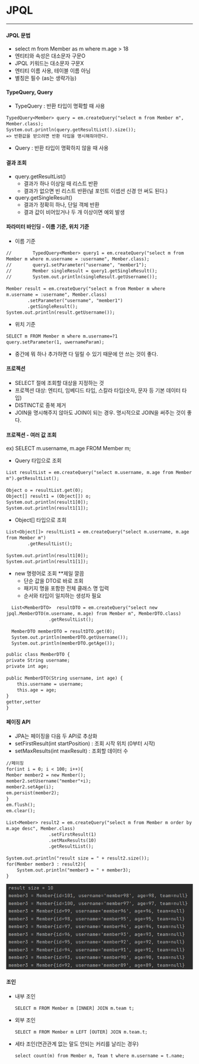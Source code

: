 # JPQL
___

#### JPQL 문법
- select m from Member as m where m.age > 18
- 엔티티와 속성은 대소문자 구문O
- JPQL 키워드는 대소문자 구문X
- 엔티티 이름 사용, 테이블 이름 아님
- 별칭은 필수 (as는 생략가능)

#### TypeQuery, Query
- TypeQuery : 반환 타입이 명확할 때 사용
```agsl
TypedQuery<Member> query = em.createQuery("select m from Member m", Member.class);
System.out.println(query.getResultList().size());
=> 반환값을 받으려면 반환 타입을 명시해줘야한다.
```
- Query : 반환 타입이 명확하지 않을 때 사용

#### 결과 조회
- query.getResultList()
  - 결과가 하나 이상일 때 리스트 반환
  - 결과가 없으면 빈 리스트 반환(널 포인트 이셉션 신경 안 써도 된다.)
- query.getSingleResult()
  - 결과가 정확히 하나, 단일 객체 반환
  - 결과 값이 비어있거나 두 개 이상이면 예외 발생

#### 파라미터 바인딩 - 이름 기준, 위치 기준
- 이름 기준
```agsl
//        TypedQuery<Member> query1 = em.createQuery("select m from Member m where m.username = :username", Member.class);
//        query1.setParameter("username", "member1");
//        Member singleResult = query1.getSingleResult();
//        System.out.println(singleResult.getUsername());

Member result = em.createQuery("select m from Member m where m.username = :username", Member.class)
        .setParameter("username", "member1")
        .getSingleResult();
System.out.println(result.getUsername());
```
- 위치 기준
```agsl
SELECT m FROM Member m where m.username=?1
query.setParameter(1, uwernameParam);
```
  - 중간에 뭐 하나 추가하면 다 밀릴 수 있기 때문에 안 쓰는 것이 좋다.

#### 프로젝션
- SELECT 절에 조회할 대상을 지정하는 것
- 프로젝션 대상: 엔티티, 임베디드 타입, 스칼라 타입(숫자, 문자 등 기본 데이터 타입)
- DISTINCT로 중복 제거
- JOIN을 명시해주지 않아도 JOIN이 되는 경우. 명시적으로 JOIN을 써주는 것이 좋다.

#### 프로젝션 - 여러 값 조회
ex) SELECT m.username, m.age FROM Member m;
- Query 타입으로 조회
```agsl
List resultList = em.createQuery("select m.username, m.age from Member m").getResultList();

Object o = resultList.get(0);
Object[] result1 = (Object[]) o;
System.out.println(result1[0]);
System.out.println(result1[1]);
```
- Object[] 타입으로 조회
```agsl
List<Object[]> resultList1 = em.createQuery("select m.username, m.age from Member m")
        .getResultList();

System.out.println(result1[0]);
System.out.println(result1[1]);
```
- new 명령어로 조회 **제일 깔끔
  - 단순 값을 DTO로 바로 조회
  - 패키지 명을 포함한 전체 클래스 명 입력
  - 순서와 타입이 일치하는 생성자 필요
```agsl
  List<MemberDTO>  resultDTO = em.createQuery("select new jpql.MemberDTO(m.username, m.age) from Member m", MemberDTO.class)
                .getResultList();

  MemberDTO memberDTO = resultDTO.get(0);
  System.out.println(memberDTO.getUsername());
  System.out.println(memberDTO.getAge());
```
```agsl
public class MemberDTO {
private String username;
private int age;

public MemberDTO(String username, int age) {
    this.username = username;
    this.age = age;
}
getter,setter
}
```

#### 페이징 API
- JPA는 페이징을 다음 두 API로 추상화
- setFirstResult(int startPosition) : 조회 시작 위치 (0부터 시작)
- setMaxResults(int maxResult) : 조회할 데이터 수
```agsl
//페이징
for(int i = 0; i < 100; i++){
Member member2 = new Member();
member2.setUsername("member"+i);
member2.setAge(i);
em.persist(member2);
}
em.flush();
em.clear();

List<Member> result2 = em.createQuery("select m from Member m order by m.age desc", Member.class)
                .setFirstResult(1)
                .setMaxResults(10)
                .getResultList();

System.out.println("result size = " + result2.size());
for(Member member3 : result2){
    System.out.println("member3 = " + member3);
}
```
![img.png](img.png)

#### 조인
- 내부 조인
  ```
  SELECT m FROM Member m [INNER] JOIN m.team t;
  ```
- 외부 조인
  ```agsl
  SELECT m FROM Member m LEFT [OUTER] JOIN m.team.t;
  ```
- 세타 조인(연관관계 없는 말도 안되는 커리를 날리는 경우)
  ```agsl
  select count(m) from Member m, Team t where m.username = t.name;
  ```